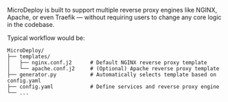 MicroDeploy is built to support multiple reverse proxy engines like NGINX, Apache, or even Traefik — without requiring users to change any core logic in the codebase.

Typical workflow would be:

```
MicroDeploy/
├── templates/
│   ├── nginx.conf.j2      # Default NGINX reverse proxy template
│   └── apache.conf.j2     # (Optional) Apache reverse proxy template
├── generator.py           # Automatically selects template based on config.yaml
├── config.yaml            # Define services and reverse proxy engine
└── ...
```
